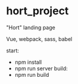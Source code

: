 # hort_project
"Hort" landing page

Vue, webpack, sass, babel

start:
  - npm install
  - npm run server
build:
  - npm run build
